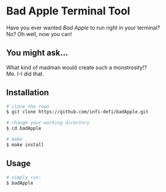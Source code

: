 # Bad Apple Terminal Tool

Have you ever wanted *Bad Apple* to run right in your terminal?  
No? Oh well, now you can!

## You might ask...

What kind of madman would create such a monstrosity!?  
Me. I-I did that.

## Installation

```bash
# clone the repo
$ git clone https://github.com/infi-defi/badApple.git

# change your working directory
$ cd badApple

# make
$ make install
```

## Usage

```bash
# simply run:
$ badApple
```
